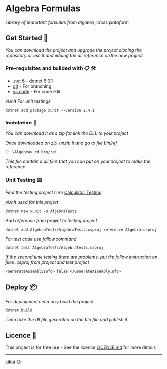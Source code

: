 # Algebra Formulas

_Library of important formulas from algebra, cross plataform_

## Get Started 🚀

_You can download the project and upgrade the project cloning the repository or use it and adding the dll reference on the new project_

### Pre-requisites and builded with 📋 🛠️

* [.net 6](https://dotnet.microsoft.com/en-us/download) - dotnet 6.0.1
* [git](https://git-scm.com/) - For branching
* [vs code](https://code.visualstudio.com/) - For code edit

_xUnit For unit testings_

```
dotnet add package xunit --version 2.4.1
```

### Instalation 🔧

_You can download it as a zip for link the DLL to your project_

_Once downloaded on zip, unzip it and go to file bin/ref_

```
C: \Algebra> cd bin/ref 
```

_This file contain a dll files that you can put on your project to make the reference_

### Unit Testing ⌨️

_Find the testing project here_ [Calculator Testing](https://github.com/kikhi/CalculatorTest)

_xUnit used for this project_
```
dotnet new xunit -o AlgebraTests
```

_Add reference from project to testing project_
```
dotnet add AlgebraTests/AlgebraTests.csproj reference Algebra.csproj
```

_For test code use fallow command_
```
dotnet test AlgebraTests/AlgebraTests.csproj
```

_If the second time testing there are problems, put the follow instruction on files .csproj from project and test project_
```
<GenerateAssemblyInfo> false </GenerateAssemblyInfo>
```

## Deploy 📦

_For deployment need only build the project_

```
dotnet build
```

_Then take the dll file generated on the bin file and publish it_

## Licence 📄

This project is for free use - See the licence [LICENSE.md](LICENSE.md) for more details


---
[kikhi](https://github.com/kikhi) 😊